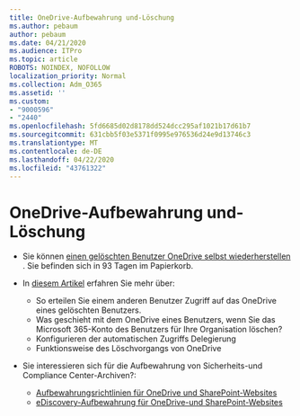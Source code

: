 ```yaml
---
title: OneDrive-Aufbewahrung und-Löschung
ms.author: pebaum
author: pebaum
ms.date: 04/21/2020
ms.audience: ITPro
ms.topic: article
ROBOTS: NOINDEX, NOFOLLOW
localization_priority: Normal
ms.collection: Adm_O365
ms.assetid: ''
ms.custom:
- "9000596"
- "2440"
ms.openlocfilehash: 5fd6685d02d8178dd524dcc295af1021b17d61b7
ms.sourcegitcommit: 631cbb5f03e5371f0995e976536d24e9d13746c3
ms.translationtype: MT
ms.contentlocale: de-DE
ms.lasthandoff: 04/22/2020
ms.locfileid: "43761322"
---
```

# <a name="onedrive-retention-and-deletion"></a>OneDrive-Aufbewahrung und-Löschung

- Sie können [einen gelöschten Benutzer OneDrive selbst wiederherstellen](https://docs.microsoft.com/onedrive/restore-deleted-onedrive) . Sie befinden sich in 93 Tagen im Papierkorb. 

- In [diesem Artikel](https://docs.microsoft.com/onedrive/restore-deleted-onedrive) erfahren Sie mehr über:
    - So erteilen Sie einem anderen Benutzer Zugriff auf das OneDrive eines gelöschten Benutzers.
    - Was geschieht mit dem OneDrive eines Benutzers, wenn Sie das Microsoft 365-Konto des Benutzers für Ihre Organisation löschen?
    - Konfigurieren der automatischen Zugriffs Delegierung
    - Funktionsweise des Löschvorgangs von OneDrive

- Sie interessieren sich für die Aufbewahrung von Sicherheits-und Compliance Center-Archiven?:
    - [Aufbewahrungsrichtlinien für OneDrive und SharePoint-Websites](https://docs.microsoft.com/office365/securitycompliance/retention-policies?redirectSourcePath=%252farticle%252f5e377752-700d-4870-9b6d-12bfc12d2423#content-in-onedrive-accounts-and-sharepoint-sites)
    - [eDiscovery-Aufbewahrung für OneDrive-und SharePoint-Websites](https://docs.microsoft.com/office365/securitycompliance/ediscovery-cases#step-4-place-content-locations-on-hold)



